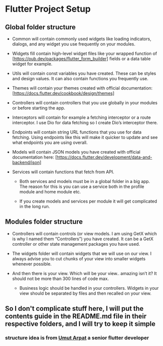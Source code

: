 # Flutter Project Setup

## Global folder structure

- Common will contain commonly used widgets like loading indicators, dialogs, and any widget you use frequently on your modules.

- Widgets fill contain high-level widget files like your wrapped function of [https://pub.dev/packages/flutter_form_builder] fields or a data table widget for example.

- Utils will contain const variables you have created. These can be styles and design values. It can also contain functions you frequently use.

- Themes will contain your themes created with official documentation: [https://docs.flutter.dev/cookbook/design/themes]

- Controllers will contain controllers that you use globally in your modules or before starting the app.

- Interceptors will contain for example a fetching interceptor or a route interceptor. I use Dio for data fetching so I create Dio’s interceptor there.

- Endpoints will contain string URL functions that you use for data fetching. Using endpoints like this will make it quicker to update and see what endpoints you are using overall.

- Models will contain JSON models you have created with official documentation here: [https://docs.flutter.dev/development/data-and-backend/json]

- Services will contain functions that fetch from API.

  - Both services and models must be in a global folder in a big app. The reason for this is you can use a service both in the profile module and home module etc.

  - If you create models and services per module it will get complicated in the long run.

## Modules folder structure

- Controllers will contain controls (or view models. I am using GetX which is why I named them “Controllers”) you have created. It can be a GetX controller or other state management packages you have used.

- The widgets folder will contain widgets that we will use on our view. I always advise you to cut chunks of your view into smaller widgets whenever possible.

- And then there is your view. Which will be your view.. amazing isn’t it? It should not be more than 300 lines of code max.

  - Business logic should be handled in your controllers. Widgets in your view should be separated by files and then recalled on your view.

## So I don't complicate stuff here, I will put the contents guide in the README.md file in their respective folders, and I will try to keep it simple

### structure idea is from [Umut Arpat](https://levelup.gitconnected.com/scalable-flutter-folder-structure-for-big-apps-480a9b266793) a senior flutter developer
